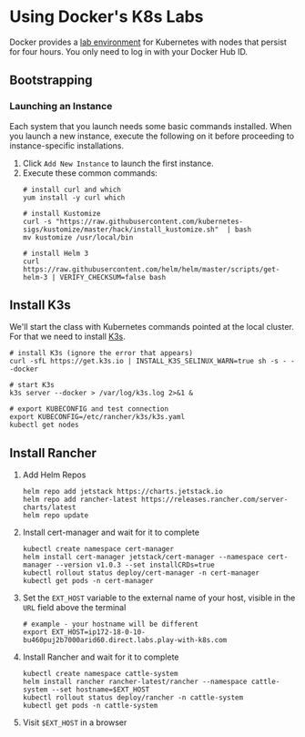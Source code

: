 # Using Docker's K8s Labs

Docker provides a [lab environment][1] for Kubernetes with nodes that persist for four hours. You only need to log in with your Docker Hub ID.

## Bootstrapping

### Launching an Instance

Each system that you launch needs some basic commands installed. When you launch a new instance, execute the following on it before proceeding to instance-specific installations.

1. Click `Add New Instance` to launch the first instance.
2. Execute these common commands:
    ```
    # install curl and which
    yum install -y curl which

    # install Kustomize
    curl -s "https://raw.githubusercontent.com/kubernetes-sigs/kustomize/master/hack/install_kustomize.sh"  | bash
    mv kustomize /usr/local/bin

    # install Helm 3
    curl https://raw.githubusercontent.com/helm/helm/master/scripts/get-helm-3 | VERIFY_CHECKSUM=false bash
    ```

## Install K3s

We'll start the class with Kubernetes commands pointed at the local cluster. For that we need to install [K3s][2].

```
# install K3s (ignore the error that appears)
curl -sfL https://get.k3s.io | INSTALL_K3S_SELINUX_WARN=true sh -s - --docker

# start K3s
k3s server --docker > /var/log/k3s.log 2>&1 &

# export KUBECONFIG and test connection
export KUBECONFIG=/etc/rancher/k3s/k3s.yaml
kubectl get nodes
```

## Install Rancher

1. Add Helm Repos
    ```
    helm repo add jetstack https://charts.jetstack.io
    helm repo add rancher-latest https://releases.rancher.com/server-charts/latest
    helm repo update
    ```
2. Install cert-manager and wait for it to complete
    ```
    kubectl create namespace cert-manager
    helm install cert-manager jetstack/cert-manager --namespace cert-manager --version v1.0.3 --set installCRDs=true
    kubectl rollout status deploy/cert-manager -n cert-manager
    kubectl get pods -n cert-manager
    ```
3. Set the `EXT_HOST` variable to the external name of your host, visible in the `URL` field above the terminal
    ```
    # example - your hostname will be different
    export EXT_HOST=ip172-18-0-10-bu460puj2b7000arid60.direct.labs.play-with-k8s.com
    ```
4. Install Rancher and wait for it to complete
    ```
    kubectl create namespace cattle-system
    helm install rancher rancher-latest/rancher --namespace cattle-system --set hostname=$EXT_HOST
    kubectl rollout status deploy/rancher -n cattle-system
    kubectl get pods -n cattle-system
    ```
7. Visit `$EXT_HOST` in a browser


[1]: https://labs.play-with-k8s.com
[2]: https://k3s.io


<!--
```
yum install -y curl which
curl -s "https://raw.githubusercontent.com/kubernetes-sigs/kustomize/master/hack/install_kustomize.sh"  | bash
mv kustomize /usr/local/bin
curl https://raw.githubusercontent.com/helm/helm/master/scripts/get-helm-3 | VERIFY_CHECKSUM=false bash
# install k3s
curl -sfL https://get.k3s.io | INSTALL_K3S_SELINUX_WARN=true sh -s - --docker
k3s server --docker > /var/log/k3s.log 2>&1 &
export KUBECONFIG=/etc/rancher/k3s/k3s.yaml
sleep 10
kubectl get nodes
# install cert-manager
helm repo add jetstack https://charts.jetstack.io
helm repo add rancher-latest https://releases.rancher.com/server-charts/latest
helm repo update
kubectl create namespace cert-manager
helm install cert-manager jetstack/cert-manager --namespace cert-manager --version v1.0.3 --set installCRDs=true
kubectl rollout status deploy/cert-manager -n cert-manager
kubectl get pods -n cert-manager
# install rancher
export EXT_HOST="ip172-18-0-13-bu4794mj2b7000arie3g.direct.labs.play-with-k8s.com"
kubectl create namespace cattle-system
helm install rancher rancher-latest/rancher --namespace cattle-system --set hostname=$EXT_HOST
kubectl rollout status deploy/rancher -n cattle-system
kubectl get pods -n cattle-system
```
-->